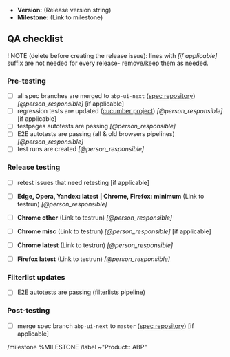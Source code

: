 - **Version:** (Release version string)
- **Milestone:** (Link to milestone)

## QA checklist

! NOTE (delete before creating the release issue): lines with _[if applicable]_ suffix are not needed for every release- remove/keep them as needed.

### Pre-testing

- [ ] all spec branches are merged to `abp-ui-next` ([spec repository](https://gitlab.com/adblockinc/ext/adblockplus/spec/-/tree/master/spec/abp)) _[@person_responsible]_ [if applicable]
- [ ] regression tests are updated ([cucumber project](https://studio.cucumber.io/projects/283030)) _[@person_responsible]_ [if applicable]
- [ ] testpages autotests are passing _[@person_responsible]_
- [ ] E2E autotests are passing (all & old browsers pipelines) _[@person_responsible]_
- [ ] test runs are created _[@person_responsible]_

### Release testing

- [ ] retest issues that need retesting [if applicable]
- [ ] **Edge, Opera, Yandex: latest | Chrome, Firefox: minimum** (Link to testrun) _[@person_responsible]_
- [ ] **Chrome other** (Link to testrun) _[@person_responsible]_
- [ ] **Chrome misc** (Link to testrun) _[@person_responsible]_ [if applicable]
- [ ] **Chrome latest** (Link to testrun) _[@person_responsible]_
- [ ] **Firefox latest** (Link to testrun) _[@person_responsible]_


### Filterlist updates

- [ ]  E2E autotests are passing (filterlists pipeline)

### Post-testing

- [ ] merge spec branch `abp-ui-next` to `master` ([spec repository](https://gitlab.com/adblockinc/ext/adblockplus/spec/-/tree/master/spec/abp)) [if applicable]

/milestone %MILESTONE
/label ~"Product:: ABP"
